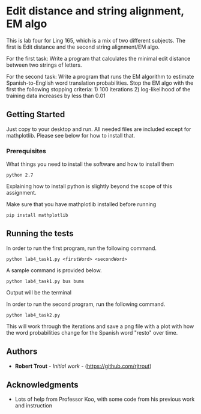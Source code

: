 # Edit distance and string alignment, EM algo

This is lab four for Ling 165, which is a mix of two different subjects. The first is Edit distance and the second string alignment/EM algo. 

For the first task:
Write a program that calculates the minimal edit distance between two strings of letters.

For the second task:
Write a program that runs the EM algorithm to estimate Spanish-to-English word translation probabilities.
Stop the EM algo with the first the following stopping criteria:
	1) 100 iterations
	2) log-likelihood of the training data increases by less than 0.01

## Getting Started

Just copy to your desktop and run. All needed files are included except for mathplotlib. Please see below for how to install that.

### Prerequisites

What things you need to install the software and how to install them

```
python 2.7
```
Explaining how to install python is slightly beyond the scope of this assignment. 

Make sure that you have mathplotlib installed before running
```
pip install mathplotlib
```

## Running the tests

In order to run the first program, run the following command.
```
python lab4_task1.py <firstWord> <secondWord>
```
A sample command is provided below.
```
python lab4_task1.py bus bums 
```
Output will be the terminal

In order to run the second program, run the following command.
```
python lab4_task2.py
```

This will work through the iterations and save a png file with a plot with how the word probabilities change for the Spanish word "resto" over time. 

## Authors

* **Robert Trout** - *Initial work* - (https://github.com/rjtrout)

## Acknowledgments

* Lots of help from Professor Koo, with some code from his previous work and instruction

